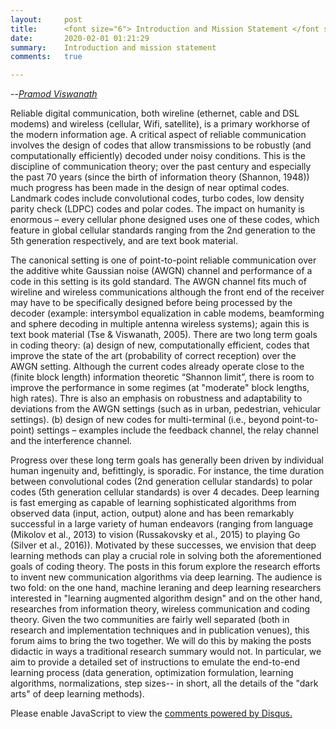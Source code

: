 ```yaml
---
layout:     post
title:      <font size="6"> Introduction and Mission Statement </font size="6"> 
date:       2020-02-01 01:21:29
summary:    Introduction and mission statement 
comments:   true

---
```



--[*Pramod Viswanath*](https://pramodv.ece.illinois.edu)


Reliable digital communication, both wireline (ethernet, cable and DSL modems) and wireless (cellular, Wifi, satellite), is a primary workhorse of the modern information age. A critical aspect of reliable communication involves the design of codes that allow transmissions to be robustly (and computationally efficiently) decoded under noisy conditions. This is the discipline of communication theory; over the past century and especially the past 70 years (since the birth of information theory (Shannon, 1948)) much progress has been made in the design of near optimal codes. Landmark codes include convolutional codes, turbo codes, low density parity check (LDPC) codes and polar codes. The impact on humanity is enormous – every cellular phone designed uses one of these codes, which feature in global cellular standards ranging from the 2nd generation to the 5th generation respectively, and are text book material. 


The canonical setting is one of point-to-point reliable communication over the additive white Gaussian noise (AWGN) channel and performance of a code in this setting is its gold standard. The AWGN channel fits much of wireline and wireless communications although the front end of the receiver may have to be specifically designed before being processed by the decoder (example: intersymbol equalization in cable modems, beamforming and sphere decoding in multiple antenna wireless systems); again this is text book material (Tse & Viswanath, 2005). There are two long term goals in coding theory: (a) design of new, computationally efficient, codes that improve the state of the art (probability of correct reception) over the AWGN setting. Although the current codes already operate close to the (finite block length) information theoretic “Shannon limit”, there is room to improve the performance in some regimes (at "moderate" block lengths, high rates). Thre is also an emphasis  on robustness and adaptability to deviations from the AWGN settings (such as in urban, pedestrian, vehicular settings).  (b) design of new codes for multi-terminal (i.e., beyond point-to-point) settings – examples include the feedback channel, the relay channel and the interference channel.

Progress over these long term goals has generally been driven by individual human ingenuity and, befittingly, is sporadic. For instance, the time duration between convolutional codes (2nd generation cellular standards) to polar codes (5th generation cellular standards) is over 4 decades. Deep learning is fast emerging as capable of learning sophisticated algorithms from observed data (input, action, output) alone and has been remarkably successful in a large variety of human endeavors (ranging from language (Mikolov et al., 2013) to vision (Russakovsky et al., 2015) to playing Go (Silver et al., 2016)). Motivated by these successes, we envision that deep learning methods can play a crucial role in solving both the aforementioned goals of coding theory. The posts in this forum explore the research efforts to invent new communication algorithms via deep learning. The audience is two fold: on the one hand, machine leraning and deep learning researchers interested in "learning augmented algorithm design" and on the other hand, researches from information theory, wireless communication and coding theory. Given the two communities are fairly well separated (both in research and implementation techniques and in publication venues), this forum aims to bring the two together. We will do this by making the posts didactic in ways a traditional research summary would not. In particular, we aim to provide a detailed set of instructions to emulate the end-to-end learning process (data generation, optimization formulation, learning algorithms, normalizations, step sizes-- in short, all the details of the "dark arts" of deep learning methods).   


<div id="disqus_thread"></div>
<script>

/**
*  RECOMMENDED CONFIGURATION VARIABLES: EDIT AND UNCOMMENT THE SECTION BELOW TO INSERT DYNAMIC VALUES FROM YOUR PLATFORM OR CMS.
*  LEARN WHY DEFINING THESE VARIABLES IS IMPORTANT: https://disqus.com/admin/universalcode/#configuration-variables*/
/*
var disqus_config = function () {
this.page.url = PAGE_URL;  // Replace PAGE_URL with your page's canonical URL variable
this.page.identifier = PAGE_IDENTIFIER; // Replace PAGE_IDENTIFIER with your page's unique identifier variable
};
*/
(function() { // DON'T EDIT BELOW THIS LINE
var d = document, s = d.createElement('script');
s.src = 'https://deepcomm-comments.disqus.com/embed.js';
s.setAttribute('data-timestamp', +new Date());
(d.head || d.body).appendChild(s);
})();
</script>
<noscript>Please enable JavaScript to view the <a href="https://disqus.com/?ref_noscript">comments powered by Disqus.</a></noscript>
